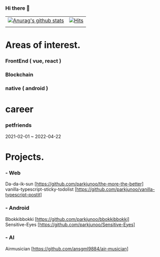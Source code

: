 ### Hi there 👋
| | |
|------|---|
|[![Anurag's github stats](https://github-readme-stats.vercel.app/api?username=parkjunoo)](https://github.com/anuraghazra/github-readme-stats)|[![Hits](https://hits.seeyoufarm.com/api/count/incr/badge.svg?url=https%3A%2F%2Fgithub.com%2Fparkjunoo&count_bg=%230EB615&title_bg=%23555555&icon=&icon_color=%23E7E7E7&title=hits&edge_flat=false)](https://hits.seeyoufarm.com)|
| | |
# Areas of interest.
### FrontEnd ( vue, react )
### Blockchain
### native ( android )
#

# career
### petfriends 
2021-02-01 ~ 2022-04-22
#

# Projects.
### - Web <br/>
Da-da-ik-sun [https://github.com/parkjunoo/the-more-the-better]<br/>
vanilla-typescript-sticky-todolist [https://github.com/parkjunoo/vanilla-typescript-postit]
### - Android <br/>
Bbokkibbokki [https://github.com/parkjunoo/bbokkibbokki] <br/>
Sensitive-Eyes [https://github.com/parkjunoo/Sensitive-Eyes]
### - AI
Airmusician [https://github.com/ansgml9884/air-musician]
#
